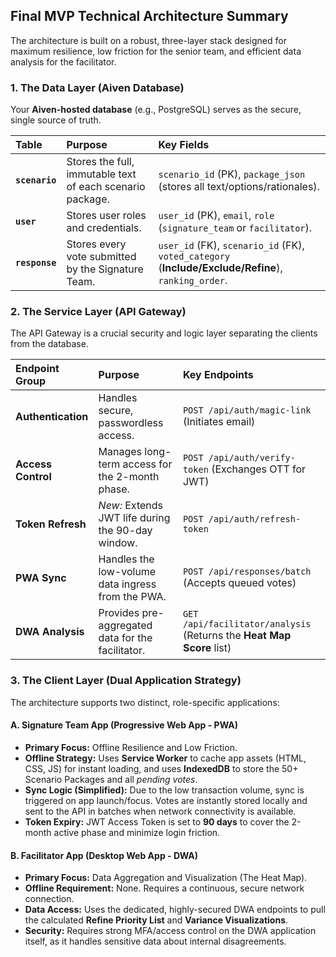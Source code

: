 
## Final MVP Technical Architecture Summary

The architecture is built on a robust, three-layer stack designed for maximum resilience, low friction for the senior team, and efficient data analysis for the facilitator.

### 1. The Data Layer (Aiven Database)

Your **Aiven-hosted database** (e.g., PostgreSQL) serves as the secure, single source of truth.

| Table | Purpose | Key Fields |
| :--- | :--- | :--- |
| **`scenario`** | Stores the full, immutable text of each scenario package. | `scenario_id` (PK), `package_json` (stores all text/options/rationales). |
| **`user`** | Stores user roles and credentials. | `user_id` (PK), `email`, `role` (`signature_team` or `facilitator`). |
| **`response`** | Stores every vote submitted by the Signature Team. | `user_id` (FK), `scenario_id` (FK), `voted_category` (**Include/Exclude/Refine**), `ranking_order`. |

### 2. The Service Layer (API Gateway)

The API Gateway is a crucial security and logic layer separating the clients from the database.

| Endpoint Group | Purpose | Key Endpoints |
| :--- | :--- | :--- |
| **Authentication** | Handles secure, passwordless access. | `POST /api/auth/magic-link` (Initiates email) |
| **Access Control** | Manages long-term access for the 2-month phase. | `POST /api/auth/verify-token` (Exchanges OTT for JWT) |
| **Token Refresh** | *New:* Extends JWT life during the 90-day window. | `POST /api/auth/refresh-token` |
| **PWA Sync** | Handles the low-volume data ingress from the PWA. | `POST /api/responses/batch` (Accepts queued votes) |
| **DWA Analysis** | Provides pre-aggregated data for the facilitator. | `GET /api/facilitator/analysis` (Returns the **Heat Map Score** list) |

### 3. The Client Layer (Dual Application Strategy)

The architecture supports two distinct, role-specific applications:

#### A. Signature Team App (Progressive Web App - PWA)

* **Primary Focus:** Offline Resilience and Low Friction.
* **Offline Strategy:** Uses **Service Worker** to cache app assets (HTML, CSS, JS) for instant loading, and uses **IndexedDB** to store the 50+ Scenario Packages and all *pending votes*.
* **Sync Logic (Simplified):** Due to the low transaction volume, sync is triggered on app launch/focus. Votes are instantly stored locally and sent to the API in batches when network connectivity is available.
* **Token Expiry:** JWT Access Token is set to **90 days** to cover the 2-month active phase and minimize login friction.

#### B. Facilitator App (Desktop Web App - DWA)

* **Primary Focus:** Data Aggregation and Visualization (The Heat Map).
* **Offline Requirement:** None. Requires a continuous, secure network connection.
* **Data Access:** Uses the dedicated, highly-secured DWA endpoints to pull the calculated **Refine Priority List** and **Variance Visualizations**.
* **Security:** Requires strong MFA/access control on the DWA application itself, as it handles sensitive data about internal disagreements.